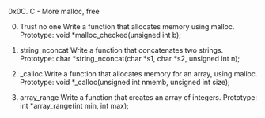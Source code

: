 0x0C. C - More malloc, free


0. Trust no one
Write a function that allocates memory using malloc.
Prototype: void *malloc_checked(unsigned int b);

1. string_nconcat
Write a function that concatenates two strings.
Prototype: char *string_nconcat(char *s1, char *s2, unsigned int n);

2. _calloc
Write a function that allocates memory for an array, using malloc.
Prototype: void *_calloc(unsigned int nmemb, unsigned int size);


3. array_range
Write a function that creates an array of integers.
Prototype: int *array_range(int min, int max);




